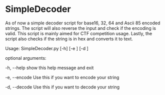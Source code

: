 # SimpleDecoder

As of now a simple decoder script for base16, 32, 64 and Ascii 85 encoded strings. The script will also reverse the input and check if the encoding is valid. This script is mainly aimed for CTF competition usage. Lastly, the script also checks if the string is in hex and converts it to text. 

Usage: SimpleDecoder.py [-h] [-e ] [-d ]

optional arguments:

  -h, --help        show this help message and exit
  
  -e, --encode    Use this if you want to encode your string
  
  -d, --decode    Use this if you want to decode your string

